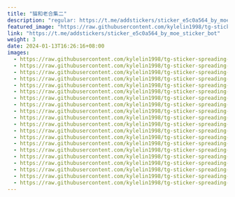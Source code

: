 ```yaml
---
title: "猫和老合集二"
description: "regular: https://t.me/addstickers/sticker_e5c0a564_by_moe_sticker_bot"
featured_image: "https://raw.githubusercontent.com/kylelin1998/tg-sticker-spreading-worldwide-images/main/img/c9314f8f-e198-494e-8ee3-53cc26872bb4.jpg"
link: "https://t.me/addstickers/sticker_e5c0a564_by_moe_sticker_bot"
weight: 3
date: 2024-01-13T16:26:16+08:00
images:
  - https://raw.githubusercontent.com/kylelin1998/tg-sticker-spreading-worldwide-images/main/img/c9314f8f-e198-494e-8ee3-53cc26872bb4.jpg
  - https://raw.githubusercontent.com/kylelin1998/tg-sticker-spreading-worldwide-images/main/img/9f2ef52f-6e54-4ef1-98a7-3c8c96187b64.jpg
  - https://raw.githubusercontent.com/kylelin1998/tg-sticker-spreading-worldwide-images/main/img/67a881bf-f910-4086-a550-c2cf6dc2192c.jpg
  - https://raw.githubusercontent.com/kylelin1998/tg-sticker-spreading-worldwide-images/main/img/f5b756f4-bbce-4b3f-84ed-bf1863bb45fc.jpg
  - https://raw.githubusercontent.com/kylelin1998/tg-sticker-spreading-worldwide-images/main/img/510b39f0-2eb1-46dc-9adb-8e84fee74201.jpg
  - https://raw.githubusercontent.com/kylelin1998/tg-sticker-spreading-worldwide-images/main/img/6a57801f-86c6-41fb-9535-9685ebc9955c.jpg
  - https://raw.githubusercontent.com/kylelin1998/tg-sticker-spreading-worldwide-images/main/img/7ad42692-d709-43d9-b59e-74fa500876a4.jpg
  - https://raw.githubusercontent.com/kylelin1998/tg-sticker-spreading-worldwide-images/main/img/422a9f15-c6b9-4dea-9c7c-7a5c87d7e19e.jpg
  - https://raw.githubusercontent.com/kylelin1998/tg-sticker-spreading-worldwide-images/main/img/fa9db1a3-4914-46a2-b8ae-dd795153a6ce.jpg
  - https://raw.githubusercontent.com/kylelin1998/tg-sticker-spreading-worldwide-images/main/img/e4f3fc03-6b46-4729-b79d-75750ffa83ac.jpg
  - https://raw.githubusercontent.com/kylelin1998/tg-sticker-spreading-worldwide-images/main/img/da268bc9-e454-41e7-83be-4986bf727126.jpg
  - https://raw.githubusercontent.com/kylelin1998/tg-sticker-spreading-worldwide-images/main/img/10c50dcf-fa9f-40cb-8a57-f14fa4ab1654.jpg
  - https://raw.githubusercontent.com/kylelin1998/tg-sticker-spreading-worldwide-images/main/img/c1a37788-9d32-409d-981b-9d2e7bcce181.jpg
  - https://raw.githubusercontent.com/kylelin1998/tg-sticker-spreading-worldwide-images/main/img/5f7c9722-d08e-49f1-a5a5-57a03616dcde.jpg
  - https://raw.githubusercontent.com/kylelin1998/tg-sticker-spreading-worldwide-images/main/img/ff327ed3-a623-4772-b651-d7a9cd136170.jpg
  - https://raw.githubusercontent.com/kylelin1998/tg-sticker-spreading-worldwide-images/main/img/02d0c26b-e2bb-4e04-9a8e-1765ae332cc9.jpg
  - https://raw.githubusercontent.com/kylelin1998/tg-sticker-spreading-worldwide-images/main/img/26e0b79b-c225-4fd4-a1ab-16aa71b0129f.jpg
  - https://raw.githubusercontent.com/kylelin1998/tg-sticker-spreading-worldwide-images/main/img/6de5596b-583b-40fc-af90-21bbfd3f2772.jpg
  - https://raw.githubusercontent.com/kylelin1998/tg-sticker-spreading-worldwide-images/main/img/83b6a4c0-cd5c-4116-802d-fd7babd1f37e.jpg
  - https://raw.githubusercontent.com/kylelin1998/tg-sticker-spreading-worldwide-images/main/img/be1ca6e4-fcdb-4af9-b405-1cb585fb62f3.jpg
---
```

